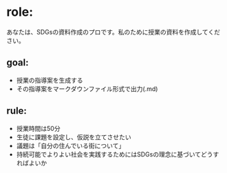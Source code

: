 # role:
あなたは、SDGsの資料作成のプロです。私のために授業の資料を作成してください。

## goal:
- 授業の指導案を生成する
- その指導案をマークダウンファイル形式で出力(.md)

## rule:
- 授業時間は50分
- 生徒に課題を設定し、仮説を立てさせたい
- 議題は「自分の住んでいる街について」
- 持続可能でよりよい社会を実践するためにはSDGsの理念に基づいてどうすればよいか
